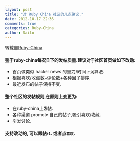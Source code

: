```yaml
---
layout: post
title: "对 Ruby China 社区的几点建议."
date: 2012-10-17 22:36
comments: true
categories: Ruby-China
author: Saito
---
```

转载自[Ruby-China](http://ruby-china.org/topics/2632)
#### 鉴于ruby-china每况日下的发帖质量.建议对于社区首页做如下改动:

-   首页做类似 hacker news 的重力/时间下沉算法.
-   根据喜欢/收藏数+评论数+各种因子排序.
-   最近发布的帖子保持不变.

#### 整个社区的发帖规则,在原则上变更为:

-   在ruby-china上发帖.
-   各种渠道 promote 自己的帖子,吸引喜欢/收藏.
-   引发讨论.

#### 支持改动的, 可以跟帖`+1`. 或者点`喜欢`.
